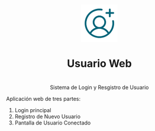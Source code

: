 <div style="text-align: center;">
    <img src="img/user-circle-plus-light.svg" alt="usuario" width="100"/>
</div>

<div style="text-align: center;">
    <h1>Usuario Web<h1/>
</div>
<div style="text-align: center;">
    <p>Sistema de Login y Resgistro de Usuario</p>
</div>

Aplicación web de tres partes:
1. Login principal
2. Registro de Nuevo Usuario
3. Pantalla de Usuario Conectado

